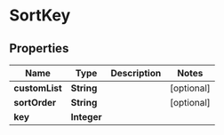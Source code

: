 
# SortKey

## Properties
Name | Type | Description | Notes
------------ | ------------- | ------------- | -------------
**customList** | **String** |  |  [optional]
**sortOrder** | **String** |  |  [optional]
**key** | **Integer** |  | 



